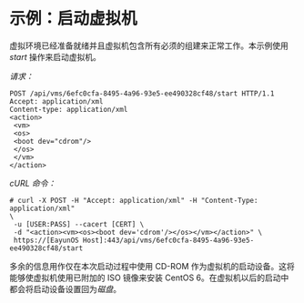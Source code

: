 # 示例：启动虚拟机

虚拟环境已经准备就绪并且虚拟机包含所有必须的组建来正常工作。本示例使用
*start* 操作来启动虚拟机。

*请求：*

              
    POST /api/vms/6efc0cfa-8495-4a96-93e5-ee490328cf48/start HTTP/1.1
    Accept: application/xml
    Content-type: application/xml
    <action>
     <vm>
     <os>
     <boot dev="cdrom"/>
     </os>
     </vm>
    </action>

            

*cURL 命令：*

              
    # curl -X POST -H "Accept: application/xml" -H "Content-Type: application/xml"
    \
     -u [USER:PASS] --cacert [CERT] \
     -d "<action><vm><os><boot dev='cdrom'/></os></vm></action>" \
     https://[EayunOS Host]:443/api/vms/6efc0cfa-8495-4a96-93e5-ee490328cf48/start

            

多余的信息用作仅在本次启动过程中使用 CD-ROM
作为虚拟机的启动设备。这将能够使虚拟机使用已附加的 ISO 镜像来安装 CentOS
6。在虚拟机以后的启动中都会将启动设备设置回为*磁盘*。

